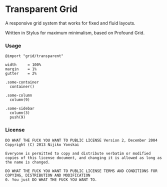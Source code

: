 # Transparent Grid

A responsive grid system that works for fixed and fluid layouts.
 
Written in Stylus for maximum minimalism, based on Profound Grid.

### Usage

```stylus
@import "grid/transparent"

width     = 100%
margin    = 1%
gutter    = 2%

.some-container
  container()

.some-column
  column(9)

.some-sidebar
  column(3)
  push(9)
```

### License

    DO WHAT THE FUCK YOU WANT TO PUBLIC LICENSE Version 2, December 2004
    Copyright (C) 2013 Nijiko Yonskai

    Everyone is permitted to copy and distribute verbatim or modified copies of this license document, and changing it is allowed as long as the name is changed.

    DO WHAT THE FUCK YOU WANT TO PUBLIC LICENSE TERMS AND CONDITIONS FOR COPYING, DISTRIBUTION AND MODIFICATION
    0. You just DO WHAT THE FUCK YOU WANT TO.